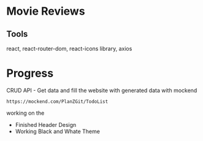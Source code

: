 # Movie Reviews

## Tools

react, react-router-dom, react-icons library, axios

# Progress

CRUD API - Get data and fill the website with generated data with mockend

    https://mockend.com/PlanZGit/TodoList

working on the

- Finished Header Design
- Working Black and Whate Theme
